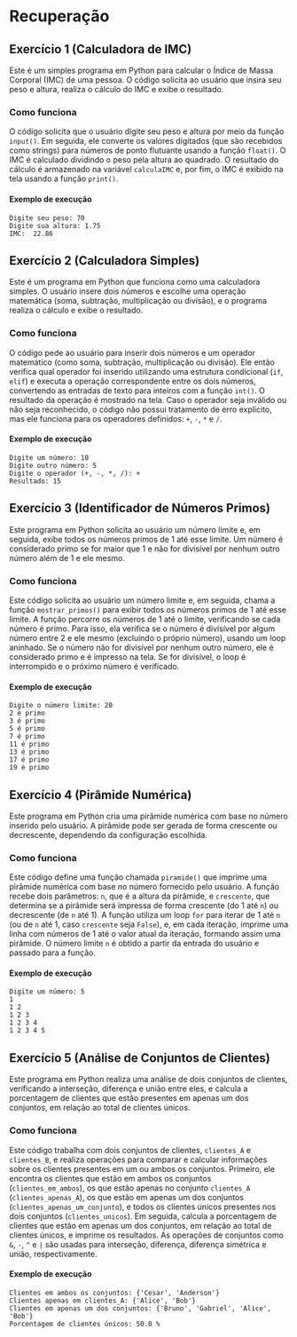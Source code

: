 # Recuperação

## Exercício 1 (Calculadora de IMC)
Este é um simples programa em Python para calcular o Índice de Massa Corporal (IMC) de uma pessoa.
O código solicita ao usuário que insira seu peso e altura, realiza o cálculo do IMC e exibe o resultado.


### Como funciona
O código solicita que o usuário digite seu peso e altura por meio da função `input()`. Em 
seguida, ele converte os valores digitados (que são recebidos como strings) para números de
ponto flutuante usando a função `float()`. O IMC é calculado dividindo o peso pela altura ao quadrado. 
O resultado do cálculo é armazenado na variável `calculaIMC` e, por fim, o IMC é exibido na tela usando a função `print()`.

#### Exemplo de execução

```
Digite seu peso: 70
Digite sua altura: 1.75
IMC:  22.86
```

## Exercício 2 (Calculadora Simples)
Este é um programa em Python que funciona como uma calculadora simples. O usuário insere dois números e escolhe uma operação matemática (soma, subtração, multiplicação ou divisão), e o programa realiza o cálculo e exibe o resultado.

### Como funciona
O código pede ao usuário para inserir dois números e um operador matemático (como soma, subtração, multiplicação ou divisão). Ele então verifica qual operador foi inserido utilizando uma estrutura condicional (`if`, `elif`) e executa a operação correspondente entre os dois números, convertendo as entradas de texto para inteiros com a função `int()`. O resultado da operação é mostrado na tela. Caso o operador seja inválido ou não seja reconhecido, o código não possui tratamento de erro explícito, mas ele funciona para os operadores definidos: `+`, `-`, `*` e `/`.

#### Exemplo de execução

```
Digite um número: 10
Digite outro número: 5
Digite o operador (+, -, *, /): +
Resultado: 15
```
## Exercício 3 (Identificador de Números Primos)
Este programa em Python solicita ao usuário um número limite e, em seguida, exibe todos os números primos de 1 até esse limite. Um número é considerado primo se for maior que 1 e não for divisível por nenhum outro número além de 1 e ele mesmo.

### Como funciona
Este código solicita ao usuário um número limite e, em seguida, chama a função `mostrar_primos()` para exibir todos os números primos de 1 até esse limite. A função percorre os números de 1 até o limite, verificando se cada número é primo. Para isso, ela verifica se o número é divisível por algum número entre 2 e ele mesmo (excluindo o próprio número), usando um loop aninhado. Se o número não for divisível por nenhum outro número, ele é considerado primo e é impresso na tela. Se for divisível, o loop é interrompido e o próximo número é verificado.

#### Exemplo de execução

```
Digite o número limite: 20
2 é primo
3 é primo
5 é primo
7 é primo
11 é primo
13 é primo
17 é primo
19 é primo
```
## Exercício 4 (Pirâmide Numérica)
Este programa em Python cria uma pirâmide numérica com base no número inserido pelo usuário. A pirâmide pode ser gerada de forma crescente ou decrescente, dependendo da configuração escolhida.

### Como funciona
Este código define uma função chamada `piramide()` que imprime uma pirâmide numérica com base no número fornecido pelo usuário. A função recebe dois parâmetros: `n`, que é a altura da pirâmide, e `crescente`, que determina se a pirâmide será impressa de forma crescente (do 1 até `n`) ou decrescente (de `n` até 1). A função utiliza um loop `for` para iterar de 1 até `n` (ou de `n` até 1, caso `crescente` seja `False`), e, em cada iteração, imprime uma linha com números de 1 até o valor atual da iteração, formando assim uma pirâmide. O número limite `n` é obtido a partir da entrada do usuário e passado para a função.

#### Exemplo de execução

```
Digite um número: 5
1
1 2
1 2 3
1 2 3 4
1 2 3 4 5
```
## Exercício 5 (Análise de Conjuntos de Clientes)
Este programa em Python realiza uma análise de dois conjuntos de clientes, verificando a interseção, diferença e união entre eles, e calcula a porcentagem de clientes que estão presentes em apenas um dos conjuntos, em relação ao total de clientes únicos.

### Como funciona
Este código trabalha com dois conjuntos de clientes, `clientes_A` e `clientes_B`, e realiza operações para comparar e calcular informações sobre os clientes presentes em um ou ambos os conjuntos. Primeiro, ele encontra os clientes que estão em ambos os conjuntos (`clientes_em_ambos`), os que estão apenas no conjunto `clientes_A` (`clientes_apenas_A`), os que estão em apenas um dos conjuntos (`clientes_apenas_um_conjunto`), e todos os clientes únicos presentes nos dois conjuntos (`clientes_unicos`). Em seguida, calcula a porcentagem de clientes que estão em apenas um dos conjuntos, em relação ao total de clientes únicos, e imprime os resultados. As operações de conjuntos como `&`, `-`, `^` e `|` são usadas para interseção, diferença, diferença simétrica e união, respectivamente.

#### Exemplo de execução

```
Clientes em ambos os conjuntos: {'Cesar', 'Anderson'}
Clientes apenas em clientes_A: {'Alice', 'Bob'}
Clientes em apenas um dos conjuntos: {'Bruno', 'Gabriel', 'Alice', 'Bob'}
Porcentagem de clientes únicos: 50.0 %
```
